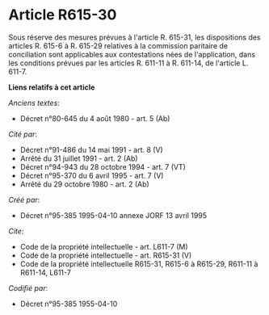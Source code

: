 # Article R615-30

Sous réserve des mesures prévues à l'article R. 615-31, les dispositions des articles R. 615-6 à R. 615-29 relatives à la
commission paritaire de conciliation sont applicables aux contestations nées de l'application, dans les conditions prévues
par les articles R. 611-11 à R. 611-14, de l'article L. 611-7.

**Liens relatifs à cet article**

_Anciens textes_:

  - Décret n°80-645 du 4 août 1980 - art. 5 (Ab)

_Cité par_:

  - Décret n°91-486 du 14 mai 1991 - art. 8 (V)
  - Arrêté du 31 juillet 1991 - art. 2 (Ab)
  - Décret n°94-943 du 28 octobre 1994 - art. 7 (VT)
  - Décret n°95-370 du 6 avril 1995 - art. 7 (V)
  - Arrêté du 29 octobre 1980 - art. 2 (Ab)

_Créé par_:

  - Décret n°95-385 1995-04-10 annexe JORF 13 avril 1995

_Cite_:

  - Code de la propriété intellectuelle - art. L611-7 (M)
  - Code de la propriété intellectuelle - art. R615-31 (V)
  - Code de la propriété intellectuelle R615-31, R615-6 à R615-29, R611-11 à R611-14, L611-7

_Codifié par_:

  - Décret n°95-385 1955-04-10
